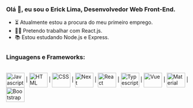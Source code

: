 ### Olá 👋, eu sou o Erick Lima, Desenvolvedor Web Front-End.

- ⏳ Atualmente estou a procura do meu primeiro emprego.
- 👨‍💻 Pretendo trabalhar com React.js.
- 📚 Estou estudando Node.js e Express.

<!-- <div>
  <a href="https://github.com/ErickLDS"></a>
  <img height="180em" src="https://github-readme-stats.vercel.app/api?username=ErickLDS&hide_rank=true?show_icons=true&theme=tokyonight&include_all_commits=true&count_private=true&custom_title=Status Do GitHub"/>
  <img height="180em" src="https://github-readme-stats.vercel.app/api/top-langs/?username=ErickLDS&layout=compact&langs_count=10&theme=tokyonight&custom_title=Linguagens Mais Usadas"/>
</div> -->
 
##

### Linguagens e Frameworks:

<br/>

<div>
  <img align="center" alt="Javascript" height="40" width="50" src="https://cdn.jsdelivr.net/gh/devicons/devicon/icons/javascript/javascript-original.svg" />
  | <img align="center" alt="HTML" height="40" width="50" src="https://cdn.jsdelivr.net/gh/devicons/devicon/icons/html5/html5-original.svg" />
  | <img align="center" alt="CSS" height="40" width="50" src="https://cdn.jsdelivr.net/gh/devicons/devicon/icons/css3/css3-original.svg" />
  | <img align="center" alt="Next" height="40" width="50" src="https://cdn.jsdelivr.net/gh/devicons/devicon/icons/nextjs/nextjs-original.svg" />
  | <img align="center" alt="React" height="40" width="50" src="https://cdn.jsdelivr.net/gh/devicons/devicon/icons/react/react-original.svg" />
  | <img align="center" alt="Typescript" height="40" width="50" src="https://cdn.jsdelivr.net/gh/devicons/devicon/icons/typescript/typescript-original.svg" />
  | <img align="center" alt="Vue" height="40" width="50" src="https://cdn.jsdelivr.net/gh/devicons/devicon/icons/vuejs/vuejs-original.svg" />
  | <img align="center" alt="Material UI" height="40" width="50" src="https://cdn.jsdelivr.net/gh/devicons/devicon/icons/materialui/materialui-original.svg" />
  | <img align="center" alt="Bootstrap" height="40" width="50" src="https://cdn.jsdelivr.net/gh/devicons/devicon/icons/bootstrap/bootstrap-plain.svg" />
</div>
